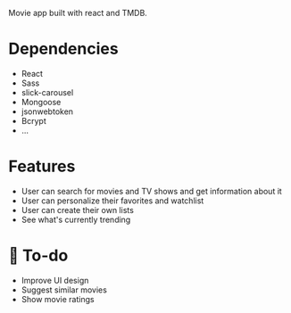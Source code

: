 Movie app built with react and TMDB.

# Dependencies
 * React
 * Sass
 * slick-carousel
 * Mongoose
 * jsonwebtoken
 * Bcrypt
 * ...

# Features
 * User can search for movies and TV shows and get information about it 
 * User can personalize their favorites and watchlist
 * User can create their own lists
 * See what's currently trending 
 
# :memo: To-do 
 * Improve UI design
 * Suggest similar movies
 * Show movie ratings
